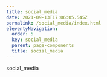 ```yaml
---
title: social_media
date: 2021-09-13T17:06:05.545Z
permalink: /social_media/index.html
eleventyNavigation:
  order: 5
  key: social_media
  parent: page-components
  title: social_media
---
```

social_media